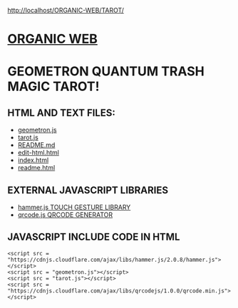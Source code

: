 [http://localhost/ORGANIC-WEB/TAROT/](http://localhost/ORGANIC-WEB/TAROT/)

# [ORGANIC WEB](https://github.com/LafeLabs/ORGANIC-WEB)

# GEOMETRON QUANTUM TRASH MAGIC TAROT!


## HTML AND TEXT FILES:

  - [geometron.js](geometron.js)
  - [tarot.js](tarot.js)
  - [README.md](README.md)
  - [edit-html.html](edit-html.html)
  - [index.html](index.html)
  - [readme.html](readme.html)

## EXTERNAL JAVASCRIPT LIBRARIES

 - [hammer.js TOUCH GESTURE LIBRARY](https://hammerjs.github.io/)
 - [qrcode.js QRCODE GENERATOR](https://davidshimjs.github.io/qrcodejs/)

## JAVASCRIPT INCLUDE CODE IN HTML

```
<script src = "https://cdnjs.cloudflare.com/ajax/libs/hammer.js/2.0.8/hammer.js"></script>
<script src = "geometron.js"></script>
<script src = "tarot.js"></script>
<script src = "https://cdnjs.cloudflare.com/ajax/libs/qrcodejs/1.0.0/qrcode.min.js"></script>
```